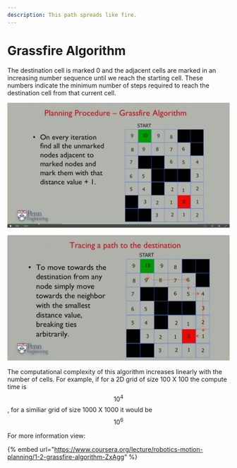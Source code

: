```yaml
---
description: This path spreads like fire.
---
```


# Grassfire Algorithm

The destination cell is marked 0 and the adjacent cells are marked in an increasing number sequence until we reach the starting cell. These numbers indicate the minimum number of steps required to reach the destination cell from that current cell.

![](../../.gitbook/assets/grassfire1.png)

![](../../.gitbook/assets/grassfire2.png)

The computational complexity of this algorithm increases linearly with the number of cells. For example, if for a 2D grid of size 100 X 100 the compute time is  $$10^4 $$ , for a similiar grid of size 1000 X 1000 it would be $$10^6 $$ 

For more information view:

{% embed url="https://www.coursera.org/lecture/robotics-motion-planning/1-2-grassfire-algorithm-ZxAgg" %}

